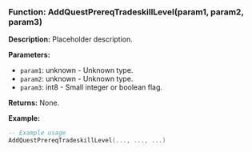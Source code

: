 ### Function: AddQuestPrereqTradeskillLevel(param1, param2, param3)

**Description:**
Placeholder description.

**Parameters:**
- `param1`: unknown - Unknown type.
- `param2`: unknown - Unknown type.
- `param3`: int8 - Small integer or boolean flag.

**Returns:** None.

**Example:**

```lua
-- Example usage
AddQuestPrereqTradeskillLevel(..., ..., ...)
```
